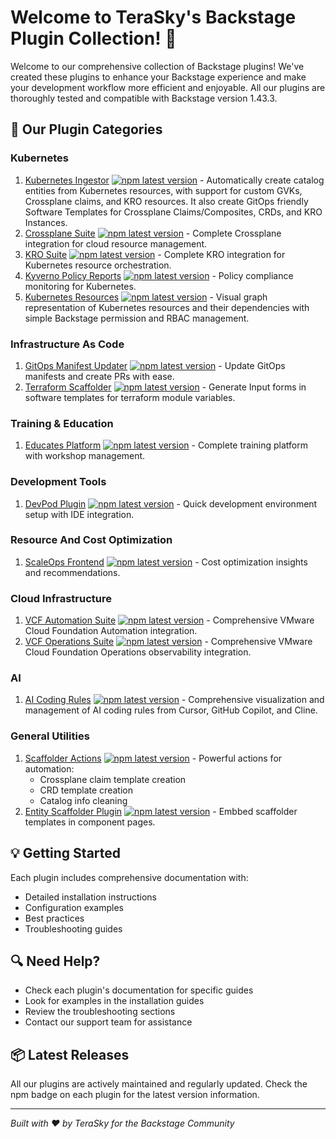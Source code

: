 # Welcome to TeraSky's Backstage Plugin Collection! 🚀

Welcome to our comprehensive collection of Backstage plugins! We've created these plugins to enhance your Backstage experience and make your development workflow more efficient and enjoyable. All our plugins are thoroughly tested and compatible with Backstage version 1.43.3.

## 🔧 Our Plugin Categories

### Kubernetes
1. [Kubernetes Ingestor](./plugins/kubernetes-ingestor/overview.md) [![npm latest version](https://img.shields.io/npm/v/@terasky/backstage-plugin-kubernetes-ingestor/latest.svg)](https://www.npmjs.com/package/@terasky/backstage-plugin-kubernetes-ingestor) - Automatically create catalog entities from Kubernetes resources, with support for custom GVKs, Crossplane claims, and KRO resources. It also create GitOps friendly Software Templates for Crossplane Claims/Composites, CRDs, and KRO Instances.
2. [Crossplane Suite](./plugins/crossplane/overview.md) [![npm latest version](https://img.shields.io/npm/v/@terasky/backstage-plugin-crossplane-resources-frontend/latest.svg)](https://www.npmjs.com/package/@terasky/backstage-plugin-crossplane-resources-frontend) - Complete Crossplane integration for cloud resource management.
3. [KRO Suite](./plugins/kro/overview.md) [![npm latest version](https://img.shields.io/npm/v/@terasky/backstage-plugin-kro-resources-frontend/latest.svg)](https://www.npmjs.com/package/@terasky/backstage-plugin-kro-resources-frontend) - Complete KRO integration for Kubernetes resource orchestration.
4. [Kyverno Policy Reports](./plugins/kyverno/overview.md) [![npm latest version](https://img.shields.io/npm/v/@terasky/backstage-plugin-kyverno-policy-reports/latest.svg)](https://www.npmjs.com/package/@terasky/backstage-plugin-kyverno-policy-reports) - Policy compliance monitoring for Kubernetes.
5. [Kubernetes Resources](./plugins/kubernetes/overview.md) [![npm latest version](https://img.shields.io/npm/v/@terasky/backstage-plugin-kubernetes-resources-frontend/latest.svg)](https://www.npmjs.com/package/@terasky/backstage-plugin-kubernetes-resources-frontend) - Visual graph representation of Kubernetes resources and their dependencies with simple Backstage permission and RBAC management.

### Infrastructure As Code
1. [GitOps Manifest Updater](./plugins/gitops-manifest-updater/overview.md) [![npm latest version](https://img.shields.io/npm/v/@terasky/backstage-plugin-gitops-manifest-updater/latest.svg)](https://www.npmjs.com/package/@terasky/backstage-plugin-gitops-manifest-updater) - Update GitOps manifests and create PRs with ease.
2. [Terraform Scaffolder](./plugins/terraform-scaffolder/overview.md) [![npm latest version](https://img.shields.io/npm/v/@terasky/backstage-plugin-terraform-scaffolder/latest.svg)](https://www.npmjs.com/package/@terasky/backstage-plugin-terraform-scaffolder) - Generate Input forms in software templates for terraform module variables.

### Training & Education
1. [Educates Platform](./plugins/educates/overview.md) [![npm latest version](https://img.shields.io/npm/v/@terasky/backstage-plugin-educates/latest.svg)](https://www.npmjs.com/package/@terasky/backstage-plugin-educates) - Complete training platform with workshop management.

### Development Tools
1. [DevPod Plugin](./plugins/devpod/overview.md) [![npm latest version](https://img.shields.io/npm/v/@terasky/backstage-plugin-devpod/latest.svg)](https://www.npmjs.com/package/@terasky/backstage-plugin-devpod) - Quick development environment setup with IDE integration.

### Resource And Cost Optimization
1. [ScaleOps Frontend](./plugins/scaleops/frontend/about.md) [![npm latest version](https://img.shields.io/npm/v/@terasky/backstage-plugin-scaleops-frontend/latest.svg)](https://www.npmjs.com/package/@terasky/backstage-plugin-scaleops-frontend) - Cost optimization insights and recommendations.

### Cloud Infrastructure
1. [VCF Automation Suite](./plugins/vcf-automation/overview.md) [![npm latest version](https://img.shields.io/npm/v/@terasky/backstage-plugin-vcf-automation/latest.svg)](https://www.npmjs.com/package/@terasky/backstage-plugin-vcf-automation) - Comprehensive VMware Cloud Foundation Automation integration.
2. [VCF Operations Suite](./plugins/vcf-operations/overview.md) [![npm latest version](https://img.shields.io/npm/v/@terasky/backstage-plugin-vcf-operations/latest.svg)](https://www.npmjs.com/package/@terasky/backstage-plugin-vcf-operations) - Comprehensive VMware Cloud Foundation Operations observability integration.

### AI
1. [AI Coding Rules](./plugins/ai-rules-plugin/overview.md) [![npm latest version](https://img.shields.io/npm/v/@terasky/backstage-plugin-ai-rules/latest.svg)](https://www.npmjs.com/package/@terasky/backstage-plugin-ai-rules) - Comprehensive visualization and management of AI coding rules from Cursor, GitHub Copilot, and Cline.

### General Utilities
1. [Scaffolder Actions](./plugins/scaffolder-actions/overview.md) [![npm latest version](https://img.shields.io/npm/v/@terasky/backstage-plugin-scaffolder-backend-module-terasky-utils/latest.svg)](https://www.npmjs.com/package/@terasky/backstage-plugin-scaffolder-backend-module-terasky-utils) - Powerful actions for automation:  
    * Crossplane claim template creation  
    * CRD template creation  
    * Catalog info cleaning  
2. [Entity Scaffolder Plugin](./plugins/entity-scaffolder/frontend/about.md) [![npm latest version](https://img.shields.io/npm/v/@terasky/backstage-plugin-entity-scaffolder-content/latest.svg)](https://www.npmjs.com/package/@terasky/backstage-plugin-entity-scaffolder-content) - Embbed scaffolder templates in component pages.







## 💡 Getting Started

Each plugin includes comprehensive documentation with:
- Detailed installation instructions
- Configuration examples
- Best practices
- Troubleshooting guides

## 🔍 Need Help?

- Check each plugin's documentation for specific guides
- Look for examples in the installation guides
- Review the troubleshooting sections
- Contact our support team for assistance

## 📦 Latest Releases

All our plugins are actively maintained and regularly updated. Check the npm badge on each plugin for the latest version information.

---

*Built with ❤️ by TeraSky for the Backstage Community*
